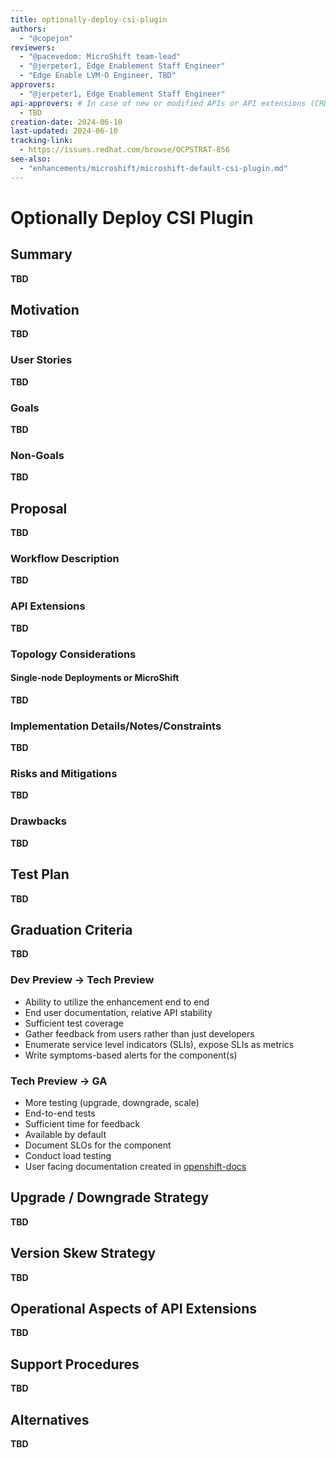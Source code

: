 ```yaml
---
title: optionally-deploy-csi-plugin
authors:
  - "@copejon"
reviewers:
  - "@pacevedom: MicroShift team-lead"
  - "@jerpeter1, Edge Enablement Staff Engineer"
  - "Edge Enable LVM-O Engineer, TBD"
approvers:
  - "@jerpeter1, Edge Enablement Staff Engineer"
api-approvers: # In case of new or modified APIs or API extensions (CRDs, aggregated apiservers, webhooks, finalizers). If there is no API change, use "None"
  - TBD
creation-date: 2024-06-10
last-updated: 2024-06-10
tracking-link:
  - https://issues.redhat.com/browse/OCPSTRAT-856
see-also:
  - "enhancements/microshift/microshift-default-csi-plugin.md"
---
```

# Optionally Deploy CSI Plugin

## Summary

**TBD**

## Motivation

**TBD**

### User Stories

**TBD**

### Goals

**TBD**

### Non-Goals

**TBD**

## Proposal

**TBD**

### Workflow Description

**TBD**

### API Extensions

**TBD**

### Topology Considerations

#### Single-node Deployments or MicroShift

**TBD**

### Implementation Details/Notes/Constraints

**TBD**

### Risks and Mitigations

**TBD**

### Drawbacks

**TBD**

## Test Plan

**TBD**

## Graduation Criteria

**TBD**

### Dev Preview -> Tech Preview

- Ability to utilize the enhancement end to end
- End user documentation, relative API stability
- Sufficient test coverage
- Gather feedback from users rather than just developers
- Enumerate service level indicators (SLIs), expose SLIs as metrics
- Write symptoms-based alerts for the component(s)

### Tech Preview -> GA

- More testing (upgrade, downgrade, scale)
- End-to-end tests
- Sufficient time for feedback
- Available by default
- Document SLOs for the component
- Conduct load testing
- User facing documentation created in [openshift-docs](https://github.com/openshift/openshift-docs/)

## Upgrade / Downgrade Strategy

**TBD**

## Version Skew Strategy

**TBD**

## Operational Aspects of API Extensions

**TBD**

## Support Procedures

**TBD**

## Alternatives

**TBD**